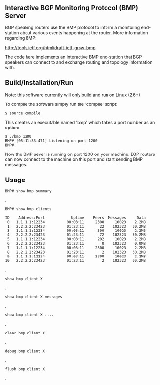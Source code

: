 Interactive BGP Monitoring Protocol (BMP) Server
------------------------------------------------

BGP speaking routers use the BMP protocol to inform a monitoring end-station 
about various events happening at the router. More information regarding BMP:

http://tools.ietf.org/html/draft-ietf-grow-bmp

The code here implements an interactive BMP end-station that BGP speakers can
connect to and exchange routing and topology information with.


Build/Installation/Run
----------------------

Note: this software currently will only build and run on Linux (2.6+)

To compile the software simply run the 'compile' script:

    $ source compile

This creates an executable named 'bmp' which takes a port number as an option:

    $ ./bmp 1200
    BMP# [05:11:33.471] Listening on port 1200
    BMP#
  
Now the BMP sever is running on port 1200 on your machine. BGP routers can now 
connect to the machine on this port and start sending BMP messages.


Usage
----- 

    BMP# show bmp summary

. 

    BMP# show bmp clients

    ID    Address:Port            Uptime    Peers  Messages     Data
     0   1.1.1.1:12234          00:03:11     2300     10023    2.2MB
     1   2.2.2.2:23423          01:23:11       22    102323   30.2MB
     3   1.1.1.1:12234          00:03:11      300     10023    2.2MB
     4   2.2.2.2:23423          01:23:11       72    102323   30.2MB
     5   1.1.1.1:12234          00:03:11      202     10023    2.2MB
     6   2.2.2.2:23423          01:23:11        0    102323    0.0MB
     7   1.1.1.1:12234          00:03:11     2300     10023    2.2MB
     8   2.2.2.2:23423          01:23:11        2    102323   30.2MB
     9   1.1.1.1:12234          00:03:11     2300     10023    2.2MB
    10   2.2.2.2:23423          01:23:11        2    102323   30.2MB

.

    show bmp client X

.

    show bmp client X messages

.

    show bmp client X ....

.

    clear bmp client X

.

    debug bmp client X

.

    flush bmp client X

.




